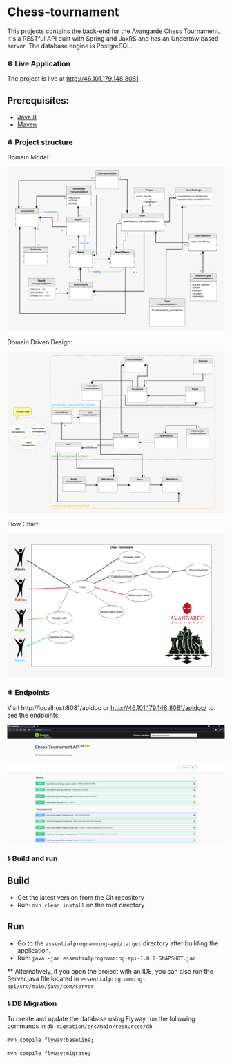 # Chess-tournament

This projects contains the back-end for the Avangarde Chess Tournament.
It's a RESTful API built with Spring and JaxRS and has an Undertow based server.
The database engine is PostgreSQL.

### ❄ Live Application

The project is live at http://46.101.179.148:8081

Prerequisites:
---------------

* [Java 8](https://openjdk.java.net/install/)
* [Maven](https://maven.apache.org/)


### ❄ Project structure
Domain Model:

![Domain Model Diagram](essentialprogramming-api/src/main/resources/img/chess-domain-model.png)

Domain Driven Design:

![Domain Drive Design](essentialprogramming-api/src/main/resources/img/chess-domain-driven-design.png)

Flow Chart:

![Flow Chart](essentialprogramming-api/src/main/resources/img/chess-flow-chart.png)

### ❄ Endpoints

Visit http://localhost:8081/apidoc or http://46.101.179.148:8081/apidoc/ to see the endpoints.

![Endpoints](essentialprogramming-api/src/main/resources/img/chess-swagger.png)


### 🌀 Build and run
Build
---------------
* Get the latest version from the Git repository
* Run: `mvn clean install` on the root directory

Run
---------------
* Go to the `essentialprogramming-api/target` directory after building the application.
* Run: `java -jar essentialprogramming-api-1.0.0-SNAPSHOT.jar`

** Alternatively, if you open the project with an IDE, you can also run the Server.java file
located in `essentialprogramming-api/src/main/java/com/server`

### 🌀 DB Migration
To create and update the database using Flyway run the following commands in `db-migration/src/main/resources/db`

`mvn compile flyway:baseline; `

`mvn compile flyway:migrate; `